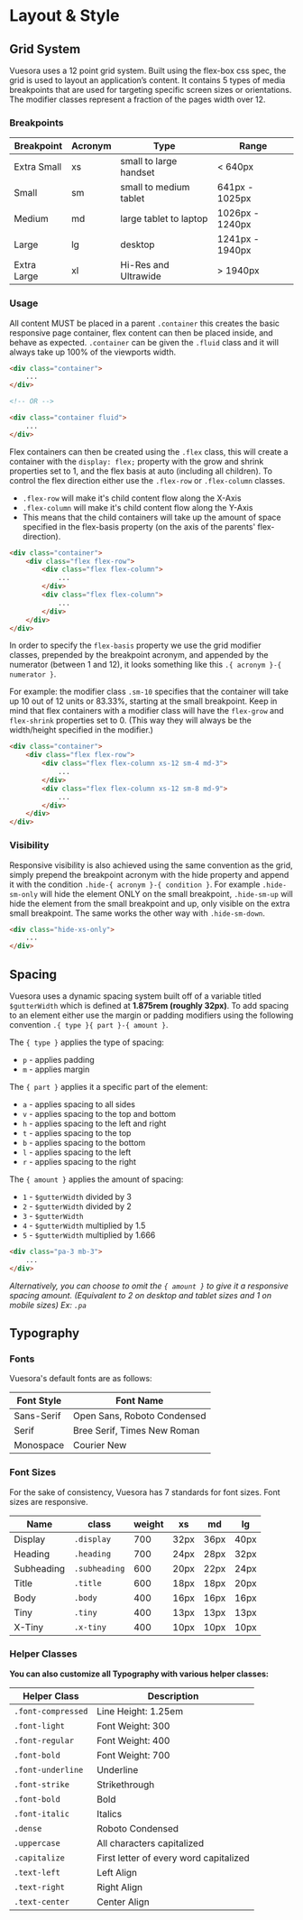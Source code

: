 # Layout & Style

## Grid System

Vuesora uses a 12 point grid system. Built using the flex-box css spec, the grid is used to layout an application’s 
content. It contains 5 types of media breakpoints that are used for targeting specific screen sizes or orientations. 
The modifier classes represent a fraction of the pages width over 12.

### Breakpoints

| Breakpoint      | Acronym | Type                      | Range
|-----------------|---------|---------------------------|-------
| Extra Small     | xs      | small to large handset    | < 640px
| Small           | sm      | small to medium tablet    | 641px - 1025px
| Medium          | md      | large tablet to laptop    | 1026px - 1240px
| Large           | lg      | desktop                   | 1241px - 1940px
| Extra Large     | xl      | Hi-Res and Ultrawide      | > 1940px

### Usage

All content MUST be placed in a parent `.container` this creates the basic responsive page container, flex content 
can then be placed inside, and behave as expected. `.container` can be given the `.fluid` class and it will always take 
up 100% of the viewports width.

```html
<div class="container">
    ...
</div>

<!-- OR -->

<div class="container fluid">
    ...
</div>
```

Flex containers can then be created using the `.flex` class, this will create a container with the `display: flex;` 
property with the grow and shrink properties set to 1, and the flex basis at auto (including all children). 
To control the flex direction either use the `.flex-row` or `.flex-column` classes.

- `.flex-row` will make it's child content flow along the X-Axis
- `.flex-column` will make it's child content flow along the Y-Axis
- This means that the child containers will take up the amount of space specified in the flex-basis property 
(on the axis of the parents' flex-direction).

```html
<div class="container">
    <div class="flex flex-row">
        <div class="flex flex-column">
            ...
        </div>
        <div class="flex flex-column">
            ...
        </div>
    </div>
</div>
```

In order to specify the `flex-basis` property we use the grid modifier classes, prepended by the breakpoint acronym, 
and appended by the numerator (between 1 and 12), it looks something like this `.{ acronym }-{ numerator }`. 


For example: the modifier class `.sm-10` specifies that the container will take up 10 out of 12 units or 83.33%, 
starting at the small breakpoint. Keep in mind that flex containers with a modifier class will have the `flex-grow` and 
`flex-shrink` properties set to 0. (This way they will always be the width/height specified in the modifier.)

```html
<div class="container">
    <div class="flex flex-row">
        <div class="flex flex-column xs-12 sm-4 md-3">
            ...
        </div>
        <div class="flex flex-column xs-12 sm-8 md-9">
            ...
        </div>
    </div>
</div>
```

### Visibility

Responsive visibility is also achieved using the same convention as the grid, simply prepend the 
breakpoint acronym with the hide property and append it with the condition `.hide-{ acronym }-{ condition }`. 
For example `.hide-sm-only` will hide the element ONLY on the small breakpoint, `.hide-sm-up` will hide the element 
from the small breakpoint and up, only visible on the extra small breakpoint. The same works the other way with 
`.hide-sm-down`.

```html
<div class="hide-xs-only">
    ...
</div>
```

## Spacing

Vuesora uses a dynamic spacing system built off of a variable titled `$gutterWidth` which is defined at **1.875rem 
(roughly 32px)**. To add spacing to an element either use the margin or padding modifiers using the following convention 
`.{ type }{ part }-{ amount }`.

The `{ type }` applies the type of spacing:

- `p` - applies padding
- `m` - applies margin

The `{ part }` applies it a specific part of the element:

- `a` - applies spacing to all sides
- `v` - applies spacing to the top and bottom
- `h` - applies spacing to the left and right
- `t` - applies spacing to the top
- `b` - applies spacing to the bottom
- `l` - applies spacing to the left
- `r` - applies spacing to the right

The `{ amount }` applies the amount of spacing:

- `1` - `$gutterWidth` divided by 3
- `2` - `$gutterWidth` divided by 2
- `3` - `$gutterWidth`
- `4` - `$gutterWidth` multiplied by 1.5
- `5` - `$gutterWidth` multiplied by 1.666

```html
<div class="pa-3 mb-3">
    ...
</div>
```

_Alternatively, you can choose to omit the `{ amount }` to give it a responsive spacing amount. 
(Equivalent to 2 on desktop and tablet sizes and 1 on mobile sizes) Ex: `.pa`_

## Typography

### Fonts

Vuesora's default fonts are as follows:

| Font Style               | Font Name    
|--------------------------|--------------
| Sans-Serif               | Open Sans, Roboto Condensed    
| Serif                    | Bree Serif, Times New Roman     
| Monospace                | Courier New  

### Font Sizes

For the sake of consistency, Vuesora has 7 standards for font sizes. Font sizes are responsive.

| Name            | class          | weight | xs     | md     | lg
|-----------------|----------------|--------|--------|--------|-------
| Display         | `.display`     | 700    | 32px   | 36px   | 40px
| Heading         | `.heading`     | 700    | 24px   | 28px   | 32px
| Subheading      | `.subheading`  | 600    | 20px   | 22px   | 24px
| Title           | `.title`       | 600    | 18px   | 18px   | 20px
| Body            | `.body`        | 400    | 16px   | 16px   | 16px
| Tiny            | `.tiny`        | 400    | 13px   | 13px   | 13px
| X-Tiny          | `.x-tiny`      | 400    | 10px   | 10px   | 10px

### Helper Classes

**You can also customize all Typography with various helper classes:**

| Helper Class             | Description  
|--------------------------|--------------
| `.font-compressed`       | Line Height: 1.25em   
| `.font-light`            | Font Weight: 300   
| `.font-regular`          | Font Weight: 400   
| `.font-bold`             | Font Weight: 700
| `.font-underline`        | Underline
| `.font-strike`           | Strikethrough
| `.font-bold`             | Bold
| `.font-italic`           | Italics
| `.dense`                 | Roboto Condensed
| `.uppercase`             | All characters capitalized
| `.capitalize`            | First letter of every word capitalized
| `.text-left`             | Left Align
| `.text-right`            | Right Align
| `.text-center`           | Center Align

